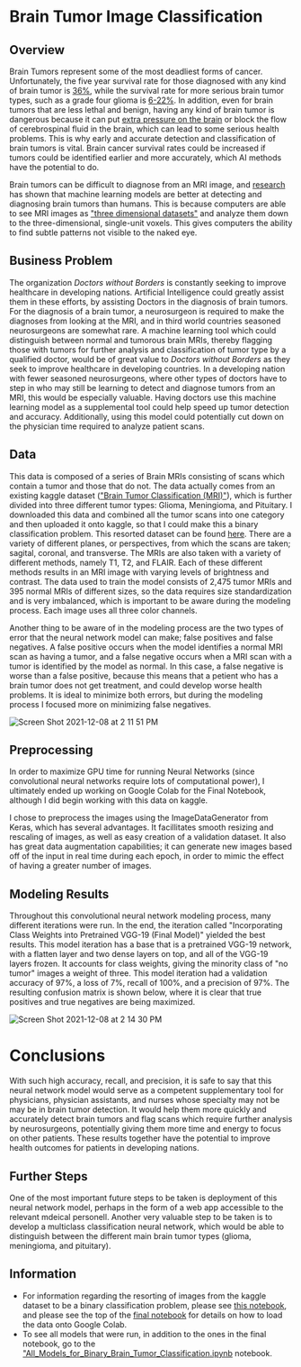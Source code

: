 # Brain Tumor Image Classification

## Overview
Brain Tumors represent some of the most deadliest forms of cancer. Unfortunately, the five year survival rate for those diagnosed with any kind of brain tumor is [36%](https://www.cancer.net/cancer-types/brain-tumor/statistics), while the survival rate for more serious brain tumor types, such as a grade four glioma is [6-22%](https://moffitt.org/cancers/brain-cancer/survival-rate/). In addition, even for brain tumors that are less lethal and benign, having any kind of brain tumor is dangerous because it can put [extra pressure on the brain](https://www.hopkinsmedicine.org/health/conditions-and-diseases/brain-tumor) or block the flow of cerebrospinal fluid in the brain, which can lead to some serious health problems. This is why early and accurate detection and classification of brain tumors is vital. Brain cancer survival rates could be increased if tumors could be identified earlier and more accurately, which AI methods have the potential to do.

Brain tumors can be difficult to diagnose from an MRI image, and [research](https://www.ncbi.nlm.nih.gov/pmc/articles/PMC8508169/) has shown that machine learning models are better at detecting and diagnosing brain tumors than humans. This is because computers are able to see MRI images as ["three dimensional datasets"](https://www.ncbi.nlm.nih.gov/pmc/articles/PMC8508169/) and analyze them down to the three-dimensional, single-unit voxels. This gives computers the ability to find subtle patterns not visible to the naked eye.

## Business Problem
The organization *Doctors without Borders* is constantly seeking to improve healthcare in developing nations. Artificial Intelligence could greatly assist them in these efforts, by assisting Doctors in the diagnosis of brain tumors. For the diagnosis of a brain tumor, a neurosurgeon is required to make the diagnoses from looking at the MRI, and in third world countries seasoned neurosurgeons are somewhat rare. A machine learning tool which could distinguish between normal and tumorous brain MRIs, thereby flagging those with tumors for further analysis and classification of tumor type by a qualified doctor, would be of great value to *Doctors without Borders* as they seek to improve healthcare in developing countries. In a developing nation with fewer seasoned neurosurgeons, where other types of doctors have to step in who may still be learning to detect and diagnose tumors from an MRI, this would be especially valuable. Having doctors use this machine learning model as a supplemental tool could help speed up tumor detection and accuracy. Additionally, using this model could potentially cut down on the physician time required to analyze patient scans. 

## Data
This data is composed of a series of Brain MRIs consisting of scans which contain a tumor and those that do not. The data actually comes from an existing kaggle dataset (["Brain Tumor Classification (MRI)"](https://www.kaggle.com/sartajbhuvaji/brain-tumor-classification-mri)), which is further divided into three different tumor types: Glioma, Meningioma, and Pituitary. I downloaded this data and combined all the tumor scans into one category and then uploaded it onto kaggle, so that I could make this a binary classification problem. This resorted dataset can be found [here](https://www.kaggle.com/brookejudithsmyth/resortedbraintumorclassificationmridata). There are a variety of different planes, or perspectives, from which the scans are taken; sagital, coronal, and transverse. The MRIs are also taken with a variety of different methods, namely T1, T2, and FLAIR. Each of these different methods results in an MRI image with varying levels of brightness and contrast. The data used to train the model consists of 2,475 tumor MRIs and 395 normal MRIs of different sizes, so the data requires size standardization and is very imbalanced, which is important to be aware during the modeling process. Each image uses all three color channels.

Another thing to be aware of in the modeling process are the two types of error that the neural network model can make; false positives and false negatives. A false positive occurs when the model identifies a normal MRI scan as having a tumor, and a false negative occurs when a MRI scan with a tumor is identified by the model as normal. In this case, a false negative is worse than a false positive, because this means that a petient who has a brain tumor does not get treatment, and could develop worse health problems. It is ideal to minimize both errors, but during the modeling process I focused more on minimizing false negatives.

![Screen Shot 2021-12-08 at 2 11 51 PM](https://user-images.githubusercontent.com/68525050/145277556-9568d454-72af-4b66-bd2a-e8a09abb5785.png)

## Preprocessing
In order to maximize GPU time for running Neural Networks (since convolutional neural networks require lots of computational power), I ultimately ended up working on Google Colab for the Final Notebook, although I did begin working with this data on kaggle. 

I chose to preprocess the images using the ImageDataGenerator from Keras, which has several advantages. It facillitates smooth resizing and rescaling of images, as well as easy creation of a validation dataset. It also has great data augmentation capabilities; it can generate new images based off of the input in real time during each epoch, in order to mimic the effect of having a greater number of images.


## Modeling Results
Throughout this convolutional neural network modeling process, many different iterations were run. In the end, the iteration called "Incorporating Class Weights into Pretrained VGG-19 (Final Model)" yielded the best results. This model iteration has a base that is a pretrained VGG-19 network, with a flatten layer and two dense layers on top, and all of the VGG-19 layers frozen. It accounts for class weights, giving the minority class of "no tumor" images a weight of three.  This model iteration had a validation accuracy of 97%, a loss of 7%, recall of 100%, and a precision of 97%. The resulting confusion matrix is shown below, where it is clear that true positives and true negatives are being maximized. 

![Screen Shot 2021-12-08 at 2 14 30 PM](https://user-images.githubusercontent.com/68525050/145277925-f60aa1d2-00f3-4945-88a6-94ff6476d61a.png)

# Conclusions
With such high accuracy, recall, and precision, it is safe to say that this neural network model would serve as a competent supplementary tool for physicians, physician assistants, and nurses whose specialty may not be may be in brain tumor detection. It would help them more quickly and accurately detect brain tumors and flag scans which require further analysis by neurosurgeons, potentially giving them more time and energy to focus on other patients. These results together have the potential to improve health outcomes for patients in developing nations. 

## Further Steps
One of the most important future steps to be taken is deployment of this neural network model, perhaps in the form of a web app accessible to the relevant mdeical personell. Another very valuable step to be taken is to develop a multiclass classification neural network, which would be able to distinguish between the different main brain tumor types (glioma, meningioma, and pituitary).


## Information

- For information regarding the resorting of images from the kaggle dataset to be a binary classification problem, please see [this notebook](https://github.com/brooke57/BrainTumorImageClassification/blob/main/Supplemental_Notebooks/Renaming_Tumor_Images.ipynb), and please see the top of the [final notebook](https://github.com/brooke57/BrainTumorImageClassification/blob/main/Final_Binary_Brain_Tumor_Classification.ipynb) for details on how to load the data onto Google Colab.
- To see all models that were run, in addition to the ones in the final notebook, go to the ["All_Models_for_Binary_Brain_Tumor_Classification.ipynb](https://github.com/brooke57/BrainTumorImageClassification/blob/main/Supplemental_Notebooks/All_Models_for_Binary_Brain_Tumor_Classification.ipynb) notebook.
